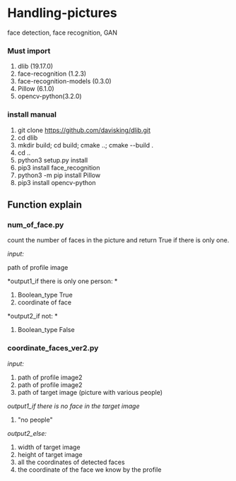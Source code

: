 # Handling-pictures
face detection, face recognition, GAN


### Must import

1. dlib (19.17.0)
2. face-recognition (1.2.3)
3. face-recognition-models (0.3.0)
4. Pillow (6.1.0)
5. opencv-python(3.2.0)


### install manual

1. git clone https://github.com/davisking/dlib.git
2. cd dlib
3. mkdir build; cd build; cmake ..; cmake --build .
4. cd ..
5. python3 setup.py install
6. pip3 install face_recognition
7. python3 -m pip install Pillow
8. pip3 install opencv-python

## Function explain

### num_of_face.py

count the number of faces in the picture and return True if there is only one.

*input:*
 
path of profile image

*output1_if there is only one person: *


1. Boolean_type True
2. coordinate of face

*output2_if not: *


1. Boolean_type False

### coordinate_faces_ver2.py

*input:*

1. path of profile image2
2. path of profile image2
3. path of target image (picture with various people)

*output1_if there is no face in the target image*


1. "no people"

*output2_else:*


1. width of target image
2. height of target image
3. all the coordinates of detected faces
4. the coordinate of the face we know by the profile